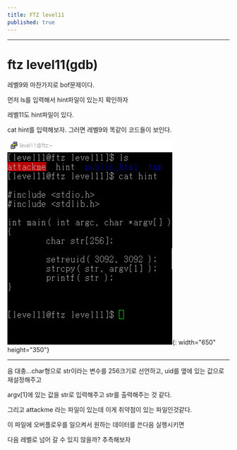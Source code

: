 ```yaml
---
title: FTZ level11
published: true
---
```


* * *

# ftz level11(gdb)

레벨9와 마찬가지로 bof문제이다.

먼저 ls를 입력해서 hint파일이 있는지 확인하자

레벨11도 hint파일이 있다. 

cat hint를 입력해보자. 그러면 레벨9와 똑같이 코드들이 보인다.

![](./assets/ftz5.png){: width="650" height="350"}

* * *

음 대충...char형으로 str이라는 변수를 256크기로 선언하고, uid를 옆에 있는 값으로 재설정해주고 

argv[1]에 있는 값을 str로 입력해주고 str를 출력해주는 것 같다.



그리고 attackme 라는 파일이 있는데 이게 취약점이 있는 파일인것같다. 

이 파일에 오버플로우를 일으켜서 원하는 데이터를 쓴다음 실행시키면 

다음 레벨로 넘어 갈 수 있지 않을까? 추측해보자



